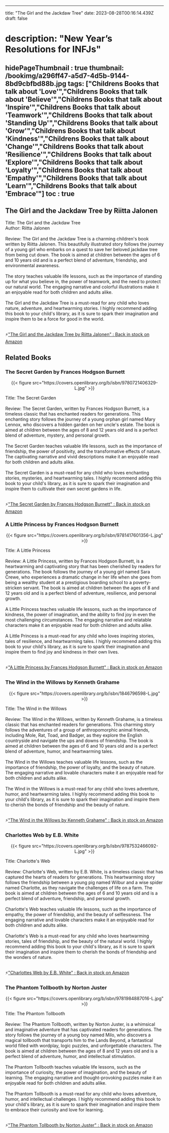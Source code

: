 
---
title: "The Girl and the Jackdaw Tree"
date: 2023-08-28T00:16:14.439Z
draft: false
# description: "New Year’s Resolutions for INFJs"
hidePageThumbnail : true
thumbnail: /bookimg/a296ff47-a5d7-4d5b-9144-8bd9cbfbd88b.jpg
tags: ["Childrens Books that talk about 'Love'","Childrens Books that talk about 'Believe'","Childrens Books that talk about 'Inspire'","Childrens Books that talk about 'Teamwork'","Childrens Books that talk about 'Standing Up'","Childrens Books that talk about 'Grow'","Childrens Books that talk about 'Kindness'","Childrens Books that talk about 'Change'","Childrens Books that talk about 'Resilience'","Childrens Books that talk about 'Explore'","Childrens Books that talk about 'Loyalty'","Childrens Books that talk about 'Empathy'","Childrens Books that talk about 'Learn'","Childrens Books that talk about 'Embrace'"]
toc : true
---
## The Girl and the Jackdaw Tree by Riitta Jalonen

Title: The Girl and the Jackdaw Tree</br>
Author: Riitta Jalonen</br></br>
Review: The Girl and the Jackdaw Tree is a charming children's book written by Riitta Jalonen. This beautifully illustrated story follows the journey of a young girl who embarks on a quest to save her beloved jackdaw tree from being cut down. The book is aimed at children between the ages of 6 and 10 years old and is a perfect blend of adventure, friendship, and environmental awareness.</br></br>
The story teaches valuable life lessons, such as the importance of standing up for what you believe in, the power of teamwork, and the need to protect our natural world. The engaging narrative and colorful illustrations make it an enjoyable read for both children and adults alike.</br></br>
The Girl and the Jackdaw Tree is a must-read for any child who loves nature, adventure, and heartwarming stories. I highly recommend adding this book to your child's library, as it is sure to spark their imagination and inspire them to be a force for good in the world.</br></br>

<p>⚡<a id="aflink" href="https://www.amazon.com/gp/search?ie=UTF8&tag=klayu00-20&linkCode=ur2&linkId=6639bed89a8ad8dd2705e40644eb43d3&camp=1789&creative=9325&index=books&keywords=The Girl and the Jackdaw Tree by Riitta Jalonen" class="one" target="_blank" title='"The Girl and the Jackdaw Tree by Riitta Jalonen" : Back in stock on Amazon'>"The Girl and the Jackdaw Tree by Riitta Jalonen" : Back in stock on Amazon</a></p>

## Related Books
### The Secret Garden by Frances Hodgson Burnett
<center>
{{< figure src="https://covers.openlibrary.org/b/isbn/9780721406329-L.jpg" >}}
</center>

Title: The Secret Garden</br></br>
Review: The Secret Garden, written by Frances Hodgson Burnett, is a timeless classic that has enchanted readers for generations. This enchanting story follows the journey of a young orphan girl named Mary Lennox, who discovers a hidden garden on her uncle's estate. The book is aimed at children between the ages of 8 and 12 years old and is a perfect blend of adventure, mystery, and personal growth.</br></br>
The Secret Garden teaches valuable life lessons, such as the importance of friendship, the power of positivity, and the transformative effects of nature. The captivating narrative and vivid descriptions make it an enjoyable read for both children and adults alike.</br></br>
The Secret Garden is a must-read for any child who loves enchanting stories, mysteries, and heartwarming tales. I highly recommend adding this book to your child's library, as it is sure to spark their imagination and inspire them to cultivate their own secret gardens in life.</br></br>

<p>⚡<a id="aflink" href="https://www.amazon.com/gp/search?ie=UTF8&tag=klayu00-20&linkCode=ur2&linkId=6639bed89a8ad8dd2705e40644eb43d3&camp=1789&creative=9325&index=books&keywords=The Secret Garden by Frances Hodgson Burnett" class="one" target="_blank" title='"The Secret Garden by Frances Hodgson Burnett" : Back in stock on Amazon'>"The Secret Garden by Frances Hodgson Burnett" : Back in stock on Amazon</a></p>

### A Little Princess by Frances Hodgson Burnett
<center>
{{< figure src="https://covers.openlibrary.org/b/isbn/9781417601356-L.jpg" >}}
</center>

Title: A Little Princess</br></br>
Review: A Little Princess, written by Frances Hodgson Burnett, is a heartwarming and captivating story that has been cherished by readers for generations. The book follows the journey of a young girl named Sara Crewe, who experiences a dramatic change in her life when she goes from being a wealthy student at a prestigious boarding school to a poverty-stricken servant. The book is aimed at children between the ages of 8 and 12 years old and is a perfect blend of adventure, resilience, and personal growth.</br></br>
A Little Princess teaches valuable life lessons, such as the importance of kindness, the power of imagination, and the ability to find joy in even the most challenging circumstances. The engaging narrative and relatable characters make it an enjoyable read for both children and adults alike.</br></br>
A Little Princess is a must-read for any child who loves inspiring stories, tales of resilience, and heartwarming tales. I highly recommend adding this book to your child's library, as it is sure to spark their imagination and inspire them to find joy and kindness in their own lives.</br></br>

<p>⚡<a id="aflink" href="https://www.amazon.com/gp/search?ie=UTF8&tag=klayu00-20&linkCode=ur2&linkId=6639bed89a8ad8dd2705e40644eb43d3&camp=1789&creative=9325&index=books&keywords=A Little Princess by Frances Hodgson Burnett" class="one" target="_blank" title='"A Little Princess by Frances Hodgson Burnett" : Back in stock on Amazon'>"A Little Princess by Frances Hodgson Burnett" : Back in stock on Amazon</a></p>

### The Wind in the Willows by Kenneth Grahame
<center>
{{< figure src="https://covers.openlibrary.org/b/isbn/1846796598-L.jpg" >}}
</center>

Title: The Wind in the Willows</br></br>
Review: The Wind in the Willows, written by Kenneth Grahame, is a timeless classic that has enchanted readers for generations. This charming story follows the adventures of a group of anthropomorphic animal friends, including Mole, Rat, Toad, and Badger, as they explore the English countryside and navigate the ups and downs of friendship. The book is aimed at children between the ages of 6 and 10 years old and is a perfect blend of adventure, humor, and heartwarming tales.</br></br>
The Wind in the Willows teaches valuable life lessons, such as the importance of friendship, the power of loyalty, and the beauty of nature. The engaging narrative and lovable characters make it an enjoyable read for both children and adults alike.</br></br>
The Wind in the Willows is a must-read for any child who loves adventure, humor, and heartwarming tales. I highly recommend adding this book to your child's library, as it is sure to spark their imagination and inspire them to cherish the bonds of friendship and the beauty of nature.</br></br>

<p>⚡<a id="aflink" href="https://www.amazon.com/gp/search?ie=UTF8&tag=klayu00-20&linkCode=ur2&linkId=6639bed89a8ad8dd2705e40644eb43d3&camp=1789&creative=9325&index=books&keywords=The Wind in the Willows by Kenneth Grahame" class="one" target="_blank" title='"The Wind in the Willows by Kenneth Grahame" : Back in stock on Amazon'>"The Wind in the Willows by Kenneth Grahame" : Back in stock on Amazon</a></p>

### Charlottes Web by E.B. White
<center>
{{< figure src="https://covers.openlibrary.org/b/isbn/9787532466092-L.jpg" >}}
</center>

Title: Charlotte's Web</br></br>
Review: Charlotte's Web, written by E.B. White, is a timeless classic that has captured the hearts of readers for generations. This heartwarming story follows the friendship between a young pig named Wilbur and a wise spider named Charlotte, as they navigate the challenges of life on a farm. The book is aimed at children between the ages of 6 and 10 years old and is a perfect blend of adventure, friendship, and personal growth.</br></br>
Charlotte's Web teaches valuable life lessons, such as the importance of empathy, the power of friendship, and the beauty of selflessness. The engaging narrative and lovable characters make it an enjoyable read for both children and adults alike.</br></br>
Charlotte's Web is a must-read for any child who loves heartwarming stories, tales of friendship, and the beauty of the natural world. I highly recommend adding this book to your child's library, as it is sure to spark their imagination and inspire them to cherish the bonds of friendship and the wonders of nature.</br></br>

<p>⚡<a id="aflink" href="https://www.amazon.com/gp/search?ie=UTF8&tag=klayu00-20&linkCode=ur2&linkId=6639bed89a8ad8dd2705e40644eb43d3&camp=1789&creative=9325&index=books&keywords=Charlottes Web by E.B. White" class="one" target="_blank" title='"Charlottes Web by E.B. White" : Back in stock on Amazon'>"Charlottes Web by E.B. White" : Back in stock on Amazon</a></p>

### The Phantom Tollbooth by Norton Juster
<center>
{{< figure src="https://covers.openlibrary.org/b/isbn/9781984887016-L.jpg" >}}
</center>

Title: The Phantom Tollbooth</br></br>
Review: The Phantom Tollbooth, written by Norton Juster, is a whimsical and imaginative adventure that has captivated readers for generations. The story follows the journey of a young boy named Milo, who discovers a magical tollbooth that transports him to the Lands Beyond, a fantastical world filled with wordplay, logic puzzles, and unforgettable characters. The book is aimed at children between the ages of 8 and 12 years old and is a perfect blend of adventure, humor, and intellectual stimulation.</br></br>
The Phantom Tollbooth teaches valuable life lessons, such as the importance of curiosity, the power of imagination, and the beauty of learning. The engaging narrative and thought-provoking puzzles make it an enjoyable read for both children and adults alike.</br></br>
The Phantom Tollbooth is a must-read for any child who loves adventure, humor, and intellectual challenges. I highly recommend adding this book to your child's library, as it is sure to spark their imagination and inspire them to embrace their curiosity and love for learning.</br></br>

<p>⚡<a id="aflink" href="https://www.amazon.com/gp/search?ie=UTF8&tag=klayu00-20&linkCode=ur2&linkId=6639bed89a8ad8dd2705e40644eb43d3&camp=1789&creative=9325&index=books&keywords=The Phantom Tollbooth by Norton Juster" class="one" target="_blank" title='"The Phantom Tollbooth by Norton Juster" : Back in stock on Amazon'>"The Phantom Tollbooth by Norton Juster" : Back in stock on Amazon</a></p>
